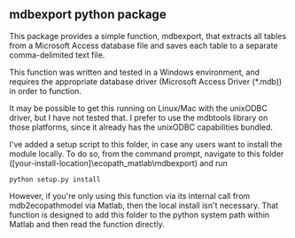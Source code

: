## mdbexport python package

This package provides a simple function, mdbexport, that extracts all tables from a Microsoft Access database file and saves each table to a separate comma-delimited text file.

This function was written and tested in a Windows environment, and requires the appropriate database driver (Microsoft Access Driver (*.mdb)) in order to function.  

It may be possible to get this running on Linux/Mac with the unixODBC driver, but I have not tested that.  I prefer to use the mdbtools library on those platforms, since it already has the unixODBC capabilities bundled.

I've added a setup script to this folder, in case any users want to install the module locally.  To do so, from the command prompt, navigate to this folder ([your-install-location]\ecopath_matlab\mdbexport) and run

`python setup.py install`  

However, if you're only using this function via its internal call from mdb2ecopathmodel via Matlab, then the local install isn't necessary.  That function is designed to add this folder to the python system path within Matlab and then read the function directly.